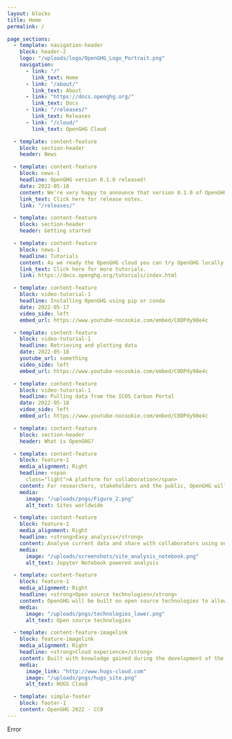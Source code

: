 ```yaml
---
layout: blocks
title: Home
permalink: /

page_sections:
  - template: navigation-header
    block: header-2
    logo: "/uploads/logo/OpenGHG_Logo_Portrait.png"
    navigation:
      - link: "/"
        link_text: Home
      - link: "/about/"
        link_text: About
      - link: "https://docs.openghg.org/"
        link_text: Docs
      - link: "/releases/"
        link_text: Releases
      - link: "/cloud/"
        link_text: OpenGHG Cloud

  - template: content-feature
    block: section-header
    header: News

  - template: content-feature
    block: news-1
    headline: OpenGHG version 0.1.0 released!
    date: 2022-05-18
    content: We're very happy to announce that version 0.1.0 of OpenGHG has been released to PyPI and conda. This release contains a lot of features such as data standardisation, comparison, analysis and plotting. It also allows you to retrieve and process NOAA Obspack data and pull data from the ICOS Carbon Portal and the CEDA archive.
    link_text: Click here for release notes.
    link: "/releases/"

  - template: content-feature
    block: section-header
    header: Getting started

  - template: content-feature
    block: news-1
    headline: Tutorials
    content: As we ready the OpenGHG cloud you can try OpenGHG locally on your own computer. We've created some video tutorials covering how to get setup with OpenGHG and some of the data standardisation, retrieval and plotting tools we've created. You can find the notebooks we use in these videos on our documentation page, and in our repository.
    link_text: Click here for more tutorials.
    link: https://docs.openghg.org/tutorials/index.html

  - template: content-feature
    block: video-tutorial-1
    headline: Installing OpenGHG using pip or conda
    date: 2022-05-17
    video_side: left
    embed_url: https://www.youtube-nocookie.com/embed/C0DPdy98e4c

  - template: content-feature
    block: video-tutorial-1
    headline: Retrieving and plotting data
    date: 2022-05-18
    youtube_url: something
    video_side: left
    embed_url: https://www.youtube-nocookie.com/embed/C0DPdy98e4c

  - template: content-feature
    block: video-tutorial-1
    headline: Pulling data from the ICOS Carbon Portal
    date: 2022-05-18
    video_side: left
    embed_url: https://www.youtube-nocookie.com/embed/C0DPdy98e4c

  - template: content-feature
    block: section-header
    header: What is OpenGHG?

  - template: content-feature
    block: feature-1
    media_alignment: Right
    headline: <span
      class="light">A platform for collaboration</span>
    content: For researchers, stakeholders and the public, OpenGHG will offer a platform to perform analyses on greenhouse gas measurements from sites around the world.
    media:
      image: "/uploads/pngs/Figure_2.png"
      alt_text: Sites worldwide

  - template: content-feature
    block: feature-1
    media_alignment: Right
    headline: <strong>Easy analysis</strong>
    content: Analyse current data and share with collaborators using our cloud hosted JupyterHub and BinderHub
    media:
      image: "/uploads/screenshots/site_analysis_notebook.png"
      alt_text: Jupyter Notebook powered analysis

  - template: content-feature
    block: feature-1
    media_alignment: Right
    headline: <strong>Open source technologies</strong>
    content: OpenGHG will be built on open source technologies to allow cutting edge research on highly scalable cloud platforms
    media:
      image: "/uploads/pngs/technologies_lower.png"
      alt_text: Open source technologies

  - template: content-feature-imagelink
    block: feature-imagelink
    media_alignment: Right
    headline: <strong>Cloud experience</strong>
    content: Built with knowledge gained during the development of the HUGS Cloud platform, the precursor to this project.
    media:
      image_link: "http://www.hugs-cloud.com"
      image: "/uploads/pngs/hugs_site.png"
      alt_text: HUGS Cloud

  - template: simple-footer
    block: footer-1
    content: OpenGHG 2022 - CC0
---
```


Error
